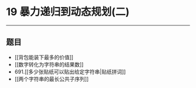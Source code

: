 # 19 暴力递归到动态规划(二)

---

## 题目

- [[背包能装下最多的价值]]
- [[数字转化为字符串的结果数]]
- 691.[[多少张贴纸可以贴出给定字符串|贴纸拼词]]
- [[两个字符串的最长公共子序列]]


